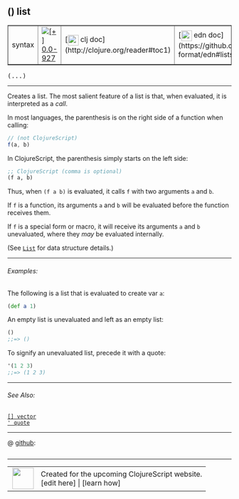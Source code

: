 ## () list



 <table border="1">
<tr>
<td>syntax</td>
<td><a href="https://github.com/cljsinfo/cljs-api-docs/tree/0.0-927"><img valign="middle" alt="[+] 0.0-927" title="Added in 0.0-927" src="https://img.shields.io/badge/+-0.0--927-lightgrey.svg"></a> </td>
<td>
[<img height="24px" valign="middle" src="http://i.imgur.com/1GjPKvB.png"> clj doc](http://clojure.org/reader#toc1)
</td>
<td>
[<img height="24px" valign="middle" src="http://i.imgur.com/I8uNXHv.png"> edn doc](https://github.com/edn-format/edn#lists)
</td>
</tr>
</table>

<samp>(...)</samp><br>

---


Creates a list.  The most salient feature of a list is that, when evaluated, it
is interpreted as a _call_.

In most languages, the parenthesis is on the right side of a function when
calling:

```js
// (not ClojureScript)
f(a, b)
```

In ClojureScript, the parenthesis simply starts on the left side:

```clj
;; ClojureScript (comma is optional)
(f a, b)
```

Thus, when `(f a b)` is evaluated, it calls `f` with two arguments `a` and `b`.

If `f` is a function, its arguments `a` and `b` will be evaluated before
the function receives them.

If `f` is a special form or macro, it will receive its arguments `a` and `b`
unevaluated, where they _may_ be evaluated internally.

(See [`List`](cljs.core_List.md) for data structure details.)

---

###### Examples:

The following is a list that is evaluated to create var `a`:

```clj
(def a 1)
```

An empty list is unevaluated and left as an empty list:

```clj
()
;;=> ()
```

To signify an unevaluated list, precede it with a quote:

```clj
'(1 2 3)
;;=> (1 2 3)
```

---

###### See Also:

[`[] vector`](syntax_vector.md)<br>
[`' quote`](syntax_quote.md)<br>

---




 @ [github](https://github.com/clojure/clojure/blob/clojure-1.5.1/src/jvm/clojure/lang/LispReader.java#L):

```clj

```

<!--
Repo - tag - source tree - lines:

 <pre>
clojure @ clojure-1.5.1
└── src
    └── jvm
        └── clojure
            └── lang
                └── <ins>[LispReader.java:](https://github.com/clojure/clojure/blob/clojure-1.5.1/src/jvm/clojure/lang/LispReader.java#L)</ins>
</pre>

-->

---




 <table>
<tr><td>
<img valign="middle" align="right" width="48px" src="http://i.imgur.com/Hi20huC.png">
</td><td>
Created for the upcoming ClojureScript website.<br>
[edit here] | [learn how]
</td></tr></table>

[edit here]:https://github.com/cljsinfo/cljs-api-docs/blob/master/cljsdoc/syntax_list.cljsdoc
[learn how]:https://github.com/cljsinfo/cljs-api-docs/wiki/cljsdoc-files

<!--

This information was too distracting to show to readers, but I'll leave it
commented here since it is helpful to:

- pretty-print the data used to generate this document
- and show how to retrieve that data



The API data for this symbol:

```clj
{:description "Creates a list.  The most salient feature of a list is that, when evaluated, it\nis interpreted as a _call_.\n\nIn most languages, the parenthesis is on the right side of a function when\ncalling:\n\n```js\n// (not ClojureScript)\nf(a, b)\n```\n\nIn ClojureScript, the parenthesis simply starts on the left side:\n\n```clj\n;; ClojureScript (comma is optional)\n(f a, b)\n```\n\nThus, when `(f a b)` is evaluated, it calls `f` with two arguments `a` and `b`.\n\nIf `f` is a function, its arguments `a` and `b` will be evaluated before\nthe function receives them.\n\nIf `f` is a special form or macro, it will receive its arguments `a` and `b`\nunevaluated, where they _may_ be evaluated internally.\n\n(See [cljs.core/List] for data structure details.)",
 :ns "syntax",
 :name "list",
 :history [["+" "0.0-927"]],
 :type "syntax",
 :related ["syntax/vector" "syntax/quote"],
 :full-name-encode "syntax_list",
 :source {:repo "clojure",
          :tag "clojure-1.5.1",
          :filename "src/jvm/clojure/lang/LispReader.java",
          :lines [nil]},
 :usage ["(...)"],
 :examples [{:id "cd26b0",
             :content "The following is a list that is evaluated to create var `a`:\n\n```clj\n(def a 1)\n```\n\nAn empty list is unevaluated and left as an empty list:\n\n```clj\n()\n;;=> ()\n```\n\nTo signify an unevaluated list, precede it with a quote:\n\n```clj\n'(1 2 3)\n;;=> (1 2 3)\n```"}],
 :edn-doc "https://github.com/edn-format/edn#lists",
 :full-name "syntax/list",
 :display "() list",
 :clj-doc "http://clojure.org/reader#toc1"}

```

Retrieve the API data for this symbol:

```clj
;; from Clojure REPL
(require '[clojure.edn :as edn])
(-> (slurp "https://raw.githubusercontent.com/cljsinfo/cljs-api-docs/catalog/cljs-api.edn")
    (edn/read-string)
    (get-in [:symbols "syntax/list"]))
```

-->
